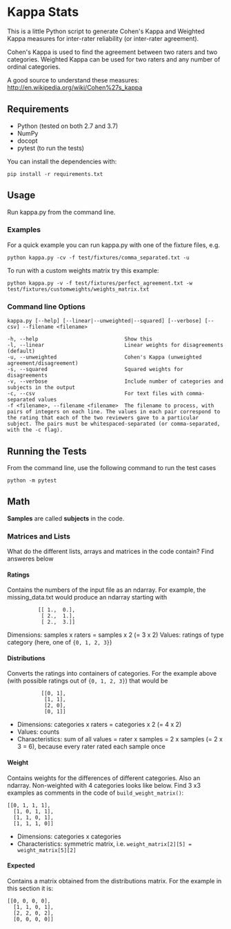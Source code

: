 # Kappa Stats

This is a little Python script to generate Cohen's Kappa and Weighted Kappa measures for inter-rater reliability (or inter-rater agreement).

Cohen's Kappa is used to find the agreement between two raters and two categories. Weighted Kappa can be used for two raters and any number of ordinal categories.

A good source to understand these measures:
http://en.wikipedia.org/wiki/Cohen%27s_kappa

## Requirements

* Python (tested on both 2.7 and 3.7)
* NumPy
* docopt
* pytest (to run the tests)

You can install the dependencies with:

    pip install -r requirements.txt

## Usage

Run kappa.py from the command line.

### Examples
For a quick example you can run kappa.py with one of the fixture files, e.g.

    python kappa.py -cv -f test/fixtures/comma_separated.txt -u

To run with a custom weights matrix try this example:

    python kappa.py -v -f test/fixtures/perfect_agreement.txt -w test/fixtures/customweights/weights_matrix.txt

### Command line Options

    kappa.py [--help] [--linear|--unweighted|--squared] [--verbose] [--csv] --filename <filename>

    -h, --help                            Show this
    -l, --linear                          Linear weights for disagreements (default)
    -u, --unweighted                      Cohen's Kappa (unweighted agreement/disagreement)
    -s, --squared                         Squared weights for disagreements
    -v, --verbose                         Include number of categories and subjects in the output
    -c, --csv                             For text files with comma-separated values
    -f <filename>, --filename <filename>  The filename to process, with pairs of integers on each line. The values in each pair correspond to the rating that each of the two reviewers gave to a particular subject. The pairs must be whitespaced-separated (or comma-separated, with the -c flag).

## Running the Tests

From the command line, use the following command to run the test cases

    python -m pytest

## Math
**Samples** are called **subjects** in the code.

### Matrices and Lists
What do the different lists, arrays and matrices in the code contain? Find answeres below

#### Ratings
Contains the numbers of the input file as an ndarray. For example, the missing_data.txt would produce an ndarray starting with

              [[ 1.,  0.],
               [ 2.,  1.],
               [ 2.,  3.]]
Dimensions: samples x raters = samples x 2 (= 3 x 2)
Values: ratings of type category (here, one of `{0, 1, 2, 3}`)

#### Distributions
Converts the ratings into containers of categories.
For the example above (with possible ratings out of `{0, 1, 2, 3}`) that would be
 
               [[0, 1],
                [1, 1],
                [2, 0],
                [0, 1]]
* Dimensions: categories x raters = categories x 2 (= 4 x 2)
* Values: counts
* Characteristics: sum of all values = rater x samples = 2 x samples (= 2 x 3 = 6), because every rater rated each sample once

#### Weight
Contains weights for the differences of different categories. Also an ndarray. Non-weighted with 4 categories looks like below. Find 3 x3 examples as comments in the code of `build_weight_matrix()`:

    [[0, 1, 1, 1],
      [1, 0, 1, 1],
      [1, 1, 0, 1],
      [1, 1, 1, 0]]
      
* Dimensions: categories x categories
* Characteristics: symmetric matrix, i.e. `weight_matrix[2][5] = weight_matrix[5][2]`

#### Expected
Contains a matrix obtained from the distributions matrix. For the example in this section it is:

    [[0, 0, 0, 0],
      [1, 1, 0, 1],
      [2, 2, 0, 2],
      [0, 0, 0, 0]]
